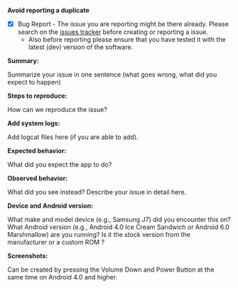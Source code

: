 **Avoid reporting a duplicate**
- [x] Bug Report - The issue you are reporting might be there already. Please search on the [issues tracker](https://github.com/openfoodfacts/openfoodfacts-androidapp/issues) before creating or reporting a issue.
   - Also before reporting please ensure that you have tested it with the latest (dev) version of the software.

**Summary:** 

Summarize your issue in one sentence (what goes wrong, what did you expect to happen)

**Steps to reproduce:** 

How can we reproduce the issue?

**Add system logs:**

Add logcat files here (if you are able to add).

**Expected behavior:** 

What did you expect the app to do?

**Observed behavior:** 

What did you see instead?  Describe your issue in detail here.

**Device and Android version:** 

What make and model device (e.g., Samsung J7) did you encounter this on?  What Android version (e.g., Android 4.0 Ice Cream Sandwich or Android 6.0 Marshmallow) are you running?  Is it the stock version from the manufacturer or a custom ROM ?

**Screenshots:** 

Can be created by pressing the Volume Down and Power Button at the same time on Android 4.0 and higher.
